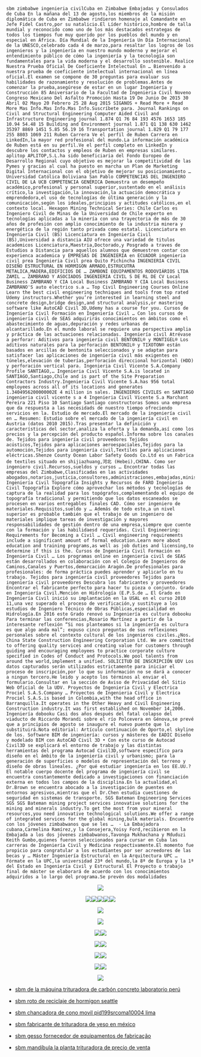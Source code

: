 
```
sbm zimbabwe ingenieria civilCuba en Zimbabwe Embajadas y Consulados de Cuba En la mañana del 13 de agosto,los miembros de la misión diplomática de Cuba en Zimbabwe rindieron homenaje al Comandante en Jefe Fidel Castro,por su natalicio.El Líder histórico,hombre de talla mundial y reconocido como uno de los más destacados estrategas de todos los tiempos fue muy querido por los pueblos del mundo y en especial en África. Día Mundial de la Ingeniería Un Día Internacional de la UNESCO,celebrado cada 4 de marzo,para resaltar los logros de los ingenieros y la ingeniería en nuestro mundo moderno y mejorar el entendimiento público de cómo la ingeniería y la tecnología son fundamentales para la vida moderna y el desarrollo sostenible. Realice Nuestra Prueba Oficial De Coeficiente Intelectual En … Bienvenido a nuestra prueba de coeficiente intelectual internacional en línea oficial.El examen se compone de 30 preguntas para evaluar sus habilidades de razonamiento y resolución de problemas.Antes de comenzar la prueba,asegúrese de estar en un lugar Ingeniería y Construcción 85 Aniversario de la Facultad de Ingenieria Civil Noveno Congreso Mexicano Del Asfalto Promoción Hasta 19 De Junio De 2015 30 Abril 02 Mayo 20 Febrero 25 28 Aug 2015 SIGANOS + Read More + Read More Mas Info.Mas Info.Mas Info.Suscríbete para. Journal Rankings on Civil and Structural Engineering Computer Aided Civil and Infrastructure Engineering journal 1.874 Q1 76 84 193 4576 1653 185 10.94 54.48 15 Building and Environment journal 1.871 Q1 138 630 1462 35397 8869 1451 5.85 56.19 16 Transportation journal 1.829 Q1 79 177 255 8803 1069 211 Ruben Carrera Ve el perfil de Ruben Carrera en LinkedIn,la mayor red profesional del mundo.La información académica de Ruben está en su perfil.Ve el perfil completo en LinkedIn y descubre los contactos y empleos de Ruben en empresas similares. aplitop APLITOP,S.L.ha sido beneficiaria del Fondo Europeo de Desarrollo Regional cuyo objetivo es mejorar la competitividad de las Pymes y gracias al cual ha puesto en marcha un Plan de Marketing Digital Internacional con el objetivo de mejorar su posicionamiento … Universidad Católica Boliviana San Pablo COMPETENCIAS DEL INGENIERO CIVIL DE LA UCB COMPETENCIA GENÉRICA Demuestra un desempeño académico,profesional y personal superior,sustentado en el análisis crítico,la investigación,la innovación,la actuación democrática y emprendedora,el uso de tecnologías de última generación y la comunicación,según los ideales,principios y actitudes católicos,en el contexto local. Hexagon Mining Technical Series: Chile Carlos es Ingeniero Civil de Minas de la Universidad de Chile experto en tecnologías aplicadas a la minería con una trayectoria de más de 30 años de profesión con amplio conocimiento de la industria minera y energética de la región tanto privada como estatal. Licenciatura en Ingeniería Civil (BS) Licenciatura en Ingeniería Civil (BS),Universidad a distancia AIU ofrece una variedad de titulos academicos Licenciatura,Maestria,Doctorado,y Posgrado a traves de Estudios a Distancia para aquellos alumnos que demuestren contar con experienca academica y EMPRESAS DE INGENIERIA en ECUADOR ingenieria civil prea Ingenieria Civil prea Quito Pichincha INGENIERIA CIVIL DISEÑO ESTRUCTURAL EN HORMIGON ARMADO,ESTRUCUTRA METALICA,MADERA,EDIFICIOS DE … ZAMBONI EQUIPAMENTOS RODOVIÁRIOS LTDA ZAMIL … ZAMBRANO Y ASOCIADOS INGENIERIA CIVIL S DE RL DE CV Local Business ZAMBRANO Y CIA Local Business ZAMBRANO Y CIA Local Business ZAMBRANO'S auto electrico s.a … Top Civil Engineering Courses Online Learn the best civil engineering techniques and tools from top rated Udemy instructors.Whether you’re interested in learning steel and concrete design,bridge design,and structural analysis,or mastering software like AutoCAD Civil 3D,Udemy has a course for you. Cursos de Ingeniería Civil Formación en Ingeniería Civil … Con los cursos de ingeniería civil de SEAS adquirirás conocimientos en ámbitos como el abastecimiento de aguas,depuración y redes urbanas de alcantarillado.En el mundo laboral se requiere una perspectiva amplia y práctica de las actuaciones relacionadas. Ingeniería civil Atrévase a perforar: Aditivos para ingeniería civil BENTONIL® y MONTIGEL® Los aditivos naturales para la perforación BENTONIL® y TIXOTON® están basados en arcillas de bentonita seleccionados y se adaptan para satisfacer las aplicaciones de ingeniería civil más exigentes en túneles,elevación de tuberías,perforación direccional horizontal (HDD) y perforación vertical para. Ingenieria Civil Vicente S.A.Company Profile SANTIAGO,… Ingenieria Civil Vicente S.A.is located in SANTIAGO,Santiago,Chile and is part of the Site Preparation Contractors Industry.Ingenieria Civil Vicente S.A.has 956 total employees across all of its locations and generates 1.3404956200000002E 4 million in sales. INGENIEROS CIVILES en SANTIAGO ingenieria civil vicente s a 4 Ingenieria Civil Vicente S.a Marchant Pereira 221 Piso 10 Santiago Santiago constructoras Somos una empresa que da respuesta a las necesidads de nuestro tiempo ofreciendo servicios en la. Estudio de mercado.El mercado de la ingeniería civil en … Resumen: Estudio sobre el mercado de la ingeniería civil en Austria (datos 2010 2015).Tras presentar la definición y características del sector,analiza la oferta y la demanda,así como los precios y la percepción del producto español.Informa sobre los canales de. Tejidos para ingeniería civil proveedores Tejidos acústicos,Tejidos para aplicaciones aeroespaciales,Tejidos para la automoción,Tejidos para ingeniería civil,Textiles para aplicaciones eléctricas.Shenze County Ocean Labor Safety Goods Co.Ltd es un Fabrica de textiles situado en shijiazhuang,河北 (Hebei),CHINA. Como ser ingeniero civil.Recursos,sueldos y cursos … Encontrar todas las empresas del Zimbabwe,Clasificadas en las actividades abogados,notarios,justicia,consultores,administraciones,embajadas,ministros. Ingeniería Civil Topografía Insights y Recursos de FARO Ingeniería Civil Topografía Explore cómo aprovechar los métodos y tecnologías de captura de la realidad para los topógrafos,complementando el equipo de topografía tradicional y permitiendo que los datos escaneados se procesen en varios entregables finales CAD. Cómo ser ingeniero de materiales.Requisitos,sueldo y … Además de todo esto,a un nivel superior es probable también que el trabajo de un ingeniero de materiales implique tareas de investigación y mayores responsabilidades de gestión dentro de una empresa,siempre que cuente con la formación y las habilidaesd requeridas. Civil Engineering: Requirements for Becoming a Civil … Civil engineering requirements include a significant amount of formal education.Learn more about education and training programs,as well as job duties and licensing,to determine if this is the. Cursos de Ingeniería Civil Formación en Ingeniería Civil … Los programas online en ingeniería civil de SEAS están desarrollados en colaboración con el Colegio de Ingenieros de Caminos,Canales y Puertos,demarcación Aragón.De profesionales para profesionales: de forma práctica puedes aprender y aplicarlo en tu trabajo. Tejidos para ingeniería civil proveedores Tejidos para ingeniería civil proveedores Descubra los fabricantes y proveedores Encontrar el fabricante perfecto para hacer tu pieza o conjunto. Grado en Ingeniería Civil.Mención en Hidrología (E.P.S.de … El Grado en Ingeniería Civil inició su implantación en la USAL en el curso 2010 11,una vez superado el proceso de verificación,y sustituye a los estudios de Ingeniero Técnico de Obras Públicas,especialidad en Hidrología.En 2016 este Grado renovó su Ingeniería es cultura dobooku Para terminar las conferencias,Rosario Martínez a partir de la interesante reflexión “Si nos planteamos si la ingeniería es cultura es que algo anda mal”; expuso cinco preguntas de sus reflexiones personales sobre el contexto cultural de los ingenieros civiles.¿Nos. China State Construction Engineering Corporation Ltd. We are committed to offering quality services and creating value for customers through guiding and encouraging employees to practice corporate culture specified in Codes of Conduct and Protocols.We pool talents from around the world,implement a unified. SOLICITUD DE INSCRIPCIÓN UDV Los datos capturados serán utilizados estrictamente para iniciar el proceso de inscripción,por lo que su información no se dará a conocer a ningun tercero.He leido y acepto los términos al enviar el formulario.Consultar en la sección de Aviso de Privacidad del Sitio Web Oficial de la UDV. Proyectos de Ingenieria Civil y Electrica Prociel S.A.S.Company … Proyectos de Ingenieria Civil y Electrica Prociel S.A.S.is based in Colombia,with the head office in Barranquilla.It operates in the Other Heavy and Civil Engineering Construction industry.It was first established on November 14,2006. Ingeniería dobooku Casi dos años después del fatal colapso del viaducto de Riccardo Morandi sobre el río Polcevera en Génova,se prevé que a principios de agosto se inaugure el nuevo puente que lo substituirá.Nota editorial: Artículo continuación de Oporto,el skyline de los. Software BIM de ingeniería: cursos y másteres de EADIC Diseño y modelado BIM con AutoCAD Civil 3D • Con este curso de Autocad Civil3D se explicará el entorno de trabajo y las distintas herramientas del programa Autocad Civil3D,software específico para diseño en el ámbito de la ingeniería civil y urbanismo; para la generación de superficies o modelos de representación del terreno y diseño de obras lineales. ¿Por qué estudiar ingeniería en los EE.UU.? El notable cuerpo docente del programa de ingeniería civil se encuentra constantemente dedicado a investigaciones con financiación externa en todos los campos de la disciplina.En la actualidad,el Dr.Brown se encuentra abocado a la investigación de puentes en entornos agresivos,mientras que el Dr.Chen estudia cuestiones de seguridad en sistemas de transporte. SGS Bateman Engineering Services SGS SGS Bateman mining project services innovative solutions for the mining and minerals industry.To get the most from your mineral resources,you need innovative technological solutions.We offer a range of integrated services for the global mining,bulk materials. Encuentro con los jóvenes zimbabwanos que se les …  · La Embajadora cubana,Carmelina Ramírez,y la Consejera,Yoisy Ford,recibieron en la Embajada a los dos jóvenes zimbabwanos,Tavonga Mukhachana y Mduduzi Keith Gumbo,quienes fueron seleccionados para cursar en Cuba las carreras de Ingeniería Civil y Medicina respectivamente.El momento fue propicio para congratular a los estudiantes por ser acreedores de las becas y … Máster Ingeniería Estructural en la Arquitectura UPC … Fórmate en la UPC,la universidad 23ª del mundo,la 8ª de Europa y la 1ª del Estado en Ingeniería Civil y Estructural El Proyecto o trabajo final de máster se elaborará de acuerdo con los conocimientos adquiridos a lo largo del programa.Se prevén dos modalidades 
```

<div align="center">

<a href="https://es-crusher.shibang-china.com/github&k=sbm+zimbabwe+ingenieria+civil"><img src="https://static.shibang-china.com/es/crusher/logo.jpg"></a>

<a href="https://es-crusher.shibang-china.com/github&k=sbm+zimbabwe+ingenieria+civil"><img src="https://static.shibang-china.com/es/crusher/index.jpg"></a><a href="https://es-crusher.shibang-china.com/material.htmlgithub&k=sbm+zimbabwe+ingenieria+civil"><img src="https://static.shibang-china.com/es/crusher/material.jpg"></a><a href="https://es-crusher.shibang-china.com/application.htmlgithub&k=sbm+zimbabwe+ingenieria+civil"><img src="https://static.shibang-china.com/es/crusher/application.jpg"></a><a href="https://es-crusher.shibang-china.com/aboutus.htmlgithub&k=sbm+zimbabwe+ingenieria+civil"><img src="https://static.shibang-china.com/es/crusher/aboutus.jpg"></a><a href="https://es-crusher.shibang-china.com/contact.htmlgithub&k=sbm+zimbabwe+ingenieria+civil"><img src="https://static.shibang-china.com/es/crusher/contact.jpg"></a>

<a href="https://es-crusher.shibang-china.com/github&k=sbm+zimbabwe+ingenieria+civil"><img src="https://static.shibang-china.com/es/crusher/banner.jpg"></a>

<a href="https://swt.shibang-china.com/github&k=sbm+zimbabwe+ingenieria+civil"><img src="https://static.shibang-china.com/es/crusher/text.jpg"></a>

<a href="https://swt.shibang-china.com/github&k=sbm+zimbabwe+ingenieria+civil"><img src="https://static.shibang-china.com/es/crusher/chat.jpg"></a><a href="https://es-crusher.shibang-china.com/contact.htmlgithub&k=sbm+zimbabwe+ingenieria+civil"><img src="https://static.shibang-china.com/es/crusher/message.jpg"></a>

<a href="https://es-crusher.shibang-china.com/products/pe.htmlgithub&k=sbm+zimbabwe+ingenieria+civil"><img src="https://static.shibang-china.com/es/crusher/pe.jpg"></a><a href="https://es-crusher.shibang-china.com/products/pf.htmlgithub&k=sbm+zimbabwe+ingenieria+civil"><img src="https://static.shibang-china.com/es/crusher/pf.jpg"></a>

<a href="https://es-crusher.shibang-china.com/products/hpt.htmlgithub&k=sbm+zimbabwe+ingenieria+civil"><img src="https://static.shibang-china.com/es/crusher/hpt.jpg"></a><a href="https://es-crusher.shibang-china.com/products/vsi.htmlgithub&k=sbm+zimbabwe+ingenieria+civil"><img src="https://static.shibang-china.com/es/crusher/vsi.jpg"></a>

<a href="https://es-crusher.shibang-china.com/products/klv.htmlgithub&k=sbm+zimbabwe+ingenieria+civil"><img src="https://static.shibang-china.com/es/crusher/klv.jpg"></a><a href="https://es-crusher.shibang-china.com/products/portable.htmlgithub&k=sbm+zimbabwe+ingenieria+civil"><img src="https://static.shibang-china.com/es/crusher/portable.jpg"></a>

<a href="https://swt.shibang-china.com/github&k=sbm+zimbabwe+ingenieria+civil"><img src="https://static.shibang-china.com/es/crusher/case.jpg"></a>

</div>


* [sbm de la máquina trituradora de carbón concreto laboratorio perú](sbm%20de%20la%20m%C3%A1quina%20trituradora%20de%20carb%C3%B3n%20concreto%20laboratorio%20per%C3%BA.md)

* [sbm roto de reciclaje de hormigon seattle](sbm%20roto%20de%20reciclaje%20de%20hormigon%20seattle.md)

* [sbm chancadora de cono movil pid199srcoma10004 lima](sbm%20chancadora%20de%20cono%20movil%20pid199srcoma10004%20lima.md)

* [sbm fabricante de trituradora de yeso en méxico](sbm%20fabricante%20de%20trituradora%20de%20yeso%20en%20m%C3%A9xico.md)

* [sbm gesso fornecedor de equipamentos de fabricação](sbm%20gesso%20fornecedor%20de%20equipamentos%20de%20fabrica%C3%A7%C3%A3o.md)

* [sbm mandíbula la planta trituradora de precio de venta](sbm%20mand%C3%ADbula%20la%20planta%20trituradora%20de%20precio%20de%20venta.md)
